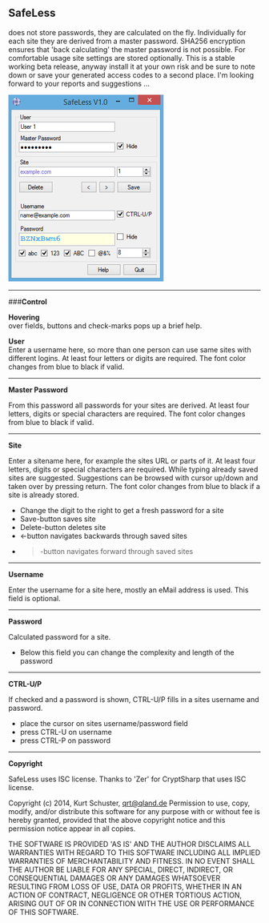 **SafeLess**
------------

does not store passwords, they are calculated on the fly. Individually for each site they are derived from a master password. SHA256 encryption ensures that 'back calculating' the master password is not possible. For comfortable usage site settings are stored optionally.
This is a stable working beta release, anyway install it at your own risk and be sure to note down or save your generated access codes to a second place. I'm looking forward to your reports and suggestions ...

![Screenshot](https://github.com/qrti/SafeLess/blob/master/safeless.png)

----------

###**Control**

**Hovering**  
over fields, buttons and check-marks pops up a brief help.

**User**  
Enter a username here, so more than one person can use same sites with different logins. At least four letters or digits are required. The font color changes from blue to black if valid.

----------

**Master Password**

From this password all passwords for your sites are derived. At least four letters, digits or special characters are required. The font color changes from blue to black if valid.

----------

**Site**

Enter a sitename here, for example the sites URL or parts of it. At least four letters, digits or special characters are required. While typing already saved sites are suggested. Suggestions can be browsed with cursor up/down and taken over by pressing return. The font color changes from blue to black if a site is already stored.

- Change the digit to the right to get a fresh password for a site
- Save-button saves site
- Delete-button deletes site
- <-button navigates backwards through saved sites
- >-button navigates forward through saved sites

----------

**Username**

Enter the username for a site here, mostly an eMail address is used. This field is optional.

----------

**Password**

Calculated password for a site.

- Below this field you can change the complexity and length of the password

----------

**CTRL-U/P**

If checked and a password is shown, CTRL-U/P fills in a sites username and password.

- place the cursor on sites username/password field
- press CTRL-U on username
- press CTRL-P on password

----------

**Copyright**

SafeLess uses ISC license.
Thanks to 'Zer' for CryptSharp that uses ISC license.

Copyright (c) 2014, Kurt Schuster, [qrt@qland.de](mailto:qrt@qland.de)
Permission to use, copy, modify, and/or distribute this software for any purpose with or without fee is hereby granted, provided that the above copyright notice and this permission notice appear in all copies.

THE SOFTWARE IS PROVIDED 'AS IS' AND THE AUTHOR DISCLAIMS ALL WARRANTIES WITH REGARD TO THIS SOFTWARE INCLUDING ALL IMPLIED WARRANTIES OF MERCHANTABILITY AND FITNESS. IN NO EVENT SHALL THE AUTHOR BE LIABLE FOR ANY SPECIAL, DIRECT, INDIRECT, OR CONSEQUENTIAL DAMAGES OR ANY DAMAGES WHATSOEVER RESULTING FROM LOSS OF USE, DATA OR PROFITS, WHETHER IN AN ACTION OF CONTRACT, NEGLIGENCE OR OTHER TORTIOUS ACTION, ARISING OUT OF OR IN CONNECTION WITH THE USE OR PERFORMANCE OF THIS SOFTWARE.
